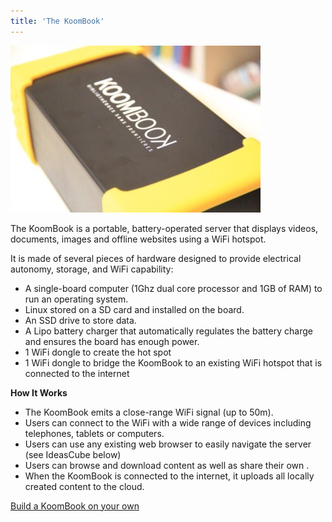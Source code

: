 ```yaml
---
title: 'The KoomBook'
---
```


![](_MG_3187.JPG)

The KoomBook is a portable, battery-operated server that displays videos, documents, images and offline websites using a WiFi hotspot.

It is made of several pieces of hardware designed to provide electrical autonomy, storage, and WiFi capability:

- A single-board computer (1Ghz dual core processor and 1GB of RAM) to run an operating system.
- Linux stored on a SD card and installed on the board.
- An SSD drive to store data.
- A Lipo battery charger that automatically regulates the battery charge and ensures the board has enough power.
- 1 WiFi dongle to create the hot spot
- 1 WiFi dongle to bridge the KoomBook to an existing WiFi hotspot that is connected to the internet


**How It Works**

- The KoomBook emits a close-range WiFi signal (up to 50m).
- Users can connect to the WiFi with a wide range of devices including telephones, tablets or computers.
- Users can use any existing web browser to easily navigate the server (see IdeasCube below)
- Users can browse and download content as well as share their own .
- When the KoomBook is connected to the internet, it uploads all locally created content to the cloud.


[Build a KoomBook on your own](http://assemblage-koombook.doc.bibliosansfrontieres.org/fr)
